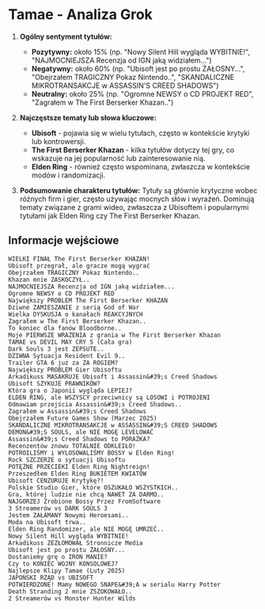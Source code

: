 # Tamae - Analiza Grok

1. **Ogólny sentyment tytułów:**
   - **Pozytywny:** około 15% (np. "Nowy Silent Hill wygląda WYBITNIE!", "NAJMOCNIEJSZA Recenzja od IGN jaką widziałem...")
   - **Negatywny:** około 60% (np. "Ubisoft jest po prostu ŻAŁOSNY...", "Obejrzałem TRAGICZNY Pokaz Nintendo..", "SKANDALICZNE MIKROTRANSAKCJE w ASSASSIN'S CREED SHADOWS")
   - **Neutralny:** około 25% (np. "Ogromne NEWSY o CD PROJEKT RED", "Zagrałem w The First Berserker Khazan..")

2. **Najczęstsze tematy lub słowa kluczowe:**
   - **Ubisoft** - pojawia się w wielu tytułach, często w kontekście krytyki lub kontrowersji.
   - **The First Berserker Khazan** - kilka tytułów dotyczy tej gry, co wskazuje na jej popularność lub zainteresowanie nią.
   - **Elden Ring** - również często wspominana, zwłaszcza w kontekście modów i randomizacji.

3. **Podsumowanie charakteru tytułów:**
   Tytuły są głównie krytyczne wobec różnych firm i gier, często używając mocnych słów i wyrażeń. Dominują tematy związane z grami wideo, zwłaszcza z Ubisoftem i popularnymi tytułami jak Elden Ring czy The First Berserker Khazan.

## Informacje wejściowe
```
WIELKI FINAŁ The First Berserker KHAZAN!
Ubisoft przegrał, ale gracze mogą wygrać
Obejrzałem TRAGICZNY Pokaz Nintendo..
Khazan mnie ZASKOCZYŁ..
NAJMOCNIEJSZA Recenzja od IGN jaką widziałem...
Ogromne NEWSY o CD PROJEKT RED
Największy PROBLEM The First Berserker KHAZAN
Dziwne ZAMIESZANIE z serią God of War
Wielka DYSKUSJA o kanałach REAKCYJNYCH
Zagrałem w The First Berserker Khazan..
To koniec dla fanów Bloodborne..
Moje PIERWSZE WRAŻENIA z grania w The First Berserker Khazan
TAMAE vs DEVIL MAY CRY 5 (Cała gra)
Dark Souls 3 jest ZEPSUTE..
DZIWNA Sytuacja Resident Evil 9..
Trailer GTA 6 już za ZA ROGIEM?
Największy PROBLEM Gier Ubisoftu
Arkadikuss MASAKRUJE Ubisoft i Assassin&#39;s Creed Shadows
Ubisoft SZYKUJE PRAWNIKÓW?
Która gra o Japonii wygląda LEPIEJ?
ELDEN RING, ale WSZYSCY przeciwnicy są LOSOWI i POTROJENI
Odmawiam przejścia Assassin&#39;s Creed Shadows..
Zagrałem w Assassin&#39;s Creed Shadows
Obejrzałem Future Games Show (Marzec 2025)
SKANDALICZNE MIKROTRANSAKCJE w ASSASSIN&#39;S CREED SHADOWS
DEMON&#39;S SOULS, ale NIE MOGĘ LEVELOWAĆ
Assassin&#39;s Creed Shadows to PORAŻKA?
Recenzentów znowu TOTALNIE ODKLEIŁO!
POTROILIŚMY i WYLOSOWALIŚMY BOSSY w Elden Ring!
Rock SZCZERZE o sytuacji Ubisoftu
POTĘŻNE PRZECIEKI Elden Ring Nightreign!
Przeszedłem Elden Ring BUKIETEM KWIATÓW
Ubisoft CENZURUJE Krytykę?!
Polskie Studio Gier, które OSZUKAŁO WSZYSTKICH..
Gra, której ludzie nie chcą NAWET ZA DARMO..
NAJGORZEJ Zrobione Bossy Przez FromSoftware
3 Streamerów vs DARK SOULS 3
Jestem ZAŁAMANY Nowymi Heroesami..
Moda na Ubisoft trwa..
Elden Ring Randomizer, ale NIE MOGĘ UMRZEĆ..
Nowy Silent Hill wygląda WYBITNIE!
Arkadikuss ZEZŁOMOWAŁ Stronnicze Media
Ubisoft jest po prostu ŻAŁOSNY...
Dostaniemy grę o IRON MANIE?
Czy to KONIEC WOJNY KONSOLOWEJ?
Najlepsze Klipy Tamae (Luty 2025)
JAPOŃSKI RZĄD vs UBISOFT
POTWIERDZONE! Mamy NOWEGO SNAPE&#39;A w serialu Harry Potter
Death Stranding 2 mnie ZSZOKOWAŁO..
2 Streamerów vs Monster Hunter Wilds
```
